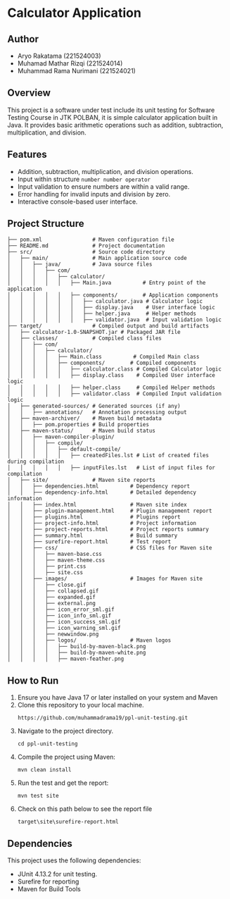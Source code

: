 # Calculator Application

## Author
- Aryo Rakatama (221524003)
- Muhamad Mathar Rizqi (221524014)
- Muhammad Rama Nurimani (221524021)

## Overview
This project is a software under test include its unit testing for Software Testing Course in JTK POLBAN, it is simple calculator application built in Java. It provides basic arithmetic operations such as addition, subtraction, multiplication, and division. 

## Features
- Addition, subtraction, multiplication, and division operations. 
- Input within structure `number number operator`
- Input validation to ensure numbers are within a valid range.
- Error handling for invalid inputs and division by zero.
- Interactive console-based user interface.

## Project Structure
```
├── pom.xml                # Maven configuration file
├── README.md              # Project documentation
├── src/                   # Source code directory
│   ├── main/              # Main application source code
│   │   ├── java/          # Java source files
│   │   │   ├── com/
│   │   │   │   ├── calculator/
│   │   │   │   │   ├── Main.java          # Entry point of the application
│   │   │   │   │   ├── components/        # Application components
│   │   │   │   │   │   ├── calculator.java # Calculator logic
│   │   │   │   │   │   ├── display.java    # User interface logic
│   │   │   │   │   │   ├── helper.java     # Helper methods
│   │   │   │   │   │   ├── validator.java  # Input validation logic
├── target/                # Compiled output and build artifacts
│   ├── calculator-1.0-SNAPSHOT.jar # Packaged JAR file
│   ├── classes/           # Compiled class files
│   │   ├── com/
│   │   │   ├── calculator/
│   │   │   │   ├── Main.class          # Compiled Main class
│   │   │   │   ├── components/        # Compiled components
│   │   │   │   │   ├── calculator.class # Compiled Calculator logic
│   │   │   │   │   ├── display.class    # Compiled User interface logic
│   │   │   │   │   ├── helper.class     # Compiled Helper methods
│   │   │   │   │   ├── validator.class  # Compiled Input validation logic
│   ├── generated-sources/ # Generated sources (if any)
│   │   ├── annotations/   # Annotation processing output
│   ├── maven-archiver/    # Maven build metadata
│   │   ├── pom.properties # Build properties
│   ├── maven-status/      # Maven build status
│   │   ├── maven-compiler-plugin/
│   │   │   ├── compile/
│   │   │   │   ├── default-compile/
│   │   │   │   │   ├── createdFiles.lst # List of created files during compilation
│   │   │   │   │   ├── inputFiles.lst   # List of input files for compilation
│   ├── site/              # Maven site reports
│   │   ├── dependencies.html          # Dependency report
│   │   ├── dependency-info.html       # Detailed dependency information
│   │   ├── index.html                 # Maven site index
│   │   ├── plugin-management.html     # Plugin management report
│   │   ├── plugins.html               # Plugins report
│   │   ├── project-info.html          # Project information
│   │   ├── project-reports.html       # Project reports summary
│   │   ├── summary.html               # Build summary
│   │   ├── surefire-report.html       # Test report
│   │   ├── css/                       # CSS files for Maven site
│   │   │   ├── maven-base.css
│   │   │   ├── maven-theme.css
│   │   │   ├── print.css
│   │   │   ├── site.css
│   │   ├── images/                    # Images for Maven site
│   │   │   ├── close.gif
│   │   │   ├── collapsed.gif
│   │   │   ├── expanded.gif
│   │   │   ├── external.png
│   │   │   ├── icon_error_sml.gif
│   │   │   ├── icon_info_sml.gif
│   │   │   ├── icon_success_sml.gif
│   │   │   ├── icon_warning_sml.gif
│   │   │   ├── newwindow.png
│   │   │   ├── logos/                 # Maven logos
│   │   │   │   ├── build-by-maven-black.png
│   │   │   │   ├── build-by-maven-white.png
│   │   │   │   ├── maven-feather.png
```

## How to Run
1. Ensure you have Java 17 or later installed on your system and Maven
2. Clone this repository to your local machine.
   ```
   https://github.com/muhammadrama19/ppl-unit-testing.git
   ```
3. Navigate to the project directory.
   ```
   cd ppl-unit-testing
   ```
4. Compile the project using Maven:
   ```
   mvn clean install
   ```
5. Run the test and get the report:
   ```
   mvn test site
   ```
6. Check on this path below to see the report file
   ```
   target\site\surefire-report.html
   ```
## Dependencies
This project uses the following dependencies:
- JUnit 4.13.2 for unit testing.
- Surefire for reporting
- Maven for Build Tools